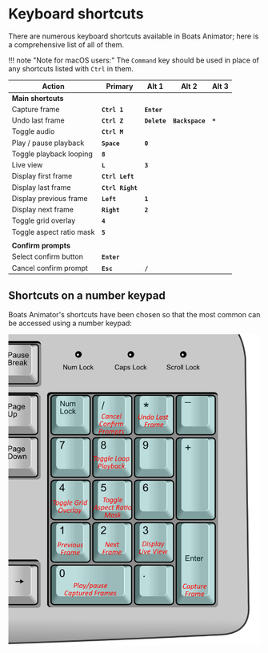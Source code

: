# Keyboard shortcuts
There are numerous keyboard shortcuts available in Boats Animator; here is a comprehensive list of all of them.

!!! note "Note for macOS users:"
    The `Command` key should be used in place of any shortcuts listed with `Ctrl` in them.

| Action                   | Primary          | Alt 1        | Alt 2           | Alt 3   |
|--------------------------|------------------|--------------|-----------------|---------|
| **Main shortcuts**       |                  |              |                 |         |
| Capture frame            | **`Ctrl 1`**     | **`Enter`**  |                 |         |
| Undo last frame          | **`Ctrl Z`**     | **`Delete`** | **`Backspace`** | **`*`** |
| Toggle audio             | **`Ctrl M`**     |              |                 |         |
| Play / pause playback    | **`Space`**      | **`0`**      |                 |         |
| Toggle playback looping  | **`8`**          |              |                 |         |
| Live view                | **`L`**          | **`3`**      |                 |         |
| Display first frame      | **`Ctrl Left`**  |              |                 |         |
| Display last frame       | **`Ctrl Right`** |              |                 |         |
| Display previous frame   | **`Left`**       | **`1`**      |                 |         |
| Display next frame       | **`Right`**      | **`2`**      |                 |         |
| Toggle grid overlay      | **`4`**          |              |                 |         |
| Toggle aspect ratio mask | **`5`**          |              |                 |         |
|                          |                  |              |                 |         |
| **Confirm prompts**      |                  |              |                 |         |
| Select confirm button    | **`Enter`**      |              |                 |         |
| Cancel confirm prompt    | **`Esc`**        | **`/`**      |                 |         |

## Shortcuts on a number keypad
Boats Animator's shortcuts have been chosen so that the most common can be accessed using a number keypad:

![Keypad shortcuts](../img/keypad-shortcuts-min.png)